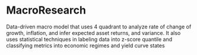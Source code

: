# MacroResearch
Data-driven macro model that uses 4 quadrant to analyze rate of change of growth, inflation, and infer expected asset returns, and variance. It also uses statistical techniques in labeling data into z-score quantile and classifying metrics into economic regimes and yield curve states
